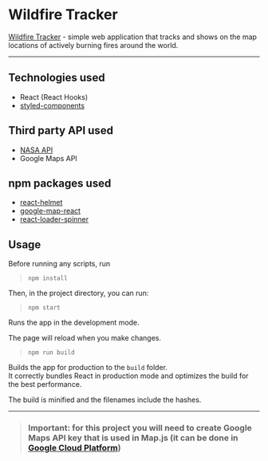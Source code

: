 # Wildfire Tracker

[Wildfire Tracker](https://wildfire-tracking-app.netlify.app/) - simple web application that tracks and shows on the map locations of actively burning fires around the world.

---

## Technologies used

- React (React Hooks)
- [styled-components](https://styled-components.com/)

## Third party API used

- [NASA API](https://api.nasa.gov/)
- Google Maps API

## npm packages used

- [react-helmet](https://www.npmjs.com/package/react-helmet)
- [google-map-react](https://www.npmjs.com/package/google-map-react)
- [react-loader-spinner](https://www.npmjs.com/package/react-loader-spinner)

## Usage

Before running any scripts, run

> `npm install`

Then, in the project directory, you can run:

> `npm start`

Runs the app in the development mode.

The page will reload when you make changes.

> `npm run build`

Builds the app for production to the `build` folder.\
It correctly bundles React in production mode and optimizes the build for the best performance.

The build is minified and the filenames include the hashes.

---

> ### Important: for this project you will need to create Google Maps API key that is used in Map.js (it can be done in [Google Cloud Platform](https://cloud.google.com/gcp/?utm_source=google&utm_medium=cpc&utm_campaign=na-CA-all-en-dr-bkws-all-all-trial-e-dr-1011347&utm_content=text-ad-none-any-DEV_c-CRE_491349600625-ADGP_Desk%20%7C%20BKWS%20-%20EXA%20%7C%20Txt%20~%20Google%20Cloud%20Platform%20Core-KWID_43700068256543263-kwd-87853815&utm_term=KW_gcp-ST_gcp&gclid=Cj0KCQiA_8OPBhDtARIsAKQu0ga47aychF5DNSX1kgyz13HS6KhTpW29FkdMxP0hhbfFAyH2Uorh2qcaAtKzEALw_wcB&gclsrc=aw.ds))
